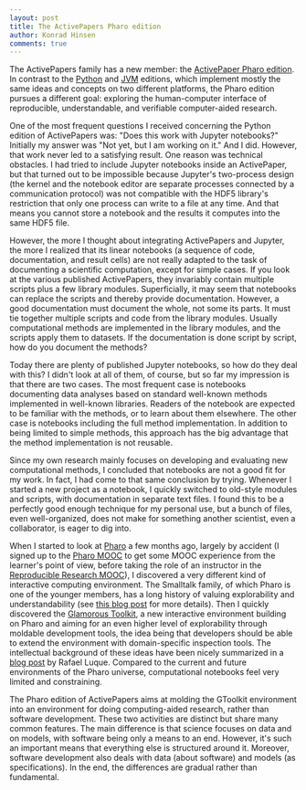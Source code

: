 ```yaml
---
layout: post
title: The ActivePapers Pharo edition
author: Konrad Hinsen
comments: true
---
```


The ActivePapers family has a new member: the [ActivePaper Pharo
edition](http://www.activepapers.org/pharo-edition/). In contrast to
the [Python](http://www.activepapers.org/python-edition/) and
[JVM](http://www.activepapers.org/jvm-edition/) editions, which
implement mostly the same ideas and concepts on two different
platforms, the Pharo edition pursues a different goal: exploring
the human-computer interface of reproducible, understandable, and
verifiable computer-aided research.

One of the most frequent questions I received concerning the Python
edition of ActivePapers was: "Does this work with Jupyter notebooks?"
Initially my answer was "Not yet, but I am working on it." And I did.
However, that work never led to a satisfying result. One reason was
technical obstacles. I had tried to include Jupyter notebooks inside
an ActivePaper, but that turned out to be impossible because Jupyter's
two-process design (the kernel and the notebook editor are separate
processes connected by a communication protocol) was not compatible
with the HDF5 library's restriction that only one process can write to
a file at any time. And that means you cannot store a notebook and the
results it computes into the same HDF5 file.

However, the more I thought about integrating ActivePapers and
Jupyter, the more I realized that its linear notebooks (a sequence of
code, documentation, and result cells) are not really adapted to the
task of documenting a scientific computation, except for simple cases.
If you look at the various published ActivePapers, they invariably
contain multiple scripts plus a few library modules. Superficially, it
may seem that notebooks can replace the scripts and thereby provide
documentation. However, a good documentation must document the whole,
not some its parts. It must tie together multiple scripts and code
from the library modules. Usually computational methods are
implemented in the library modules, and the scripts apply them to
datasets. If the documentation is done script by script, how do you
document the methods?

Today there are plenty of published Jupyter notebooks, so how do they
deal with this? I didn't look at all of them, of course, but so far my
impression is that there are two cases. The most frequent case is
notebooks documenting data analyses based on standard well-known
methods implemented in well-known libraries. Readers of the notebook
are expected to be familiar with the methods, or to learn about them
elsewhere. The other case is notebooks including the full method
implementation. In addition to being limited to simple methods, this
approach has the big advantage that the method implementation is not
reusable.

Since my own research mainly focuses on developing and evaluating new
computational methods, I concluded that notebooks are not a good fit
for my work. In fact, I had come to that same conclusion by trying.
Whenever I started a new project as a notebook, I quickly switched to
old-style modules and scripts, with documentation in separate text
files. I found this to be a perfectly good enough technique for my
personal use, but a bunch of files, even well-organized, does not make
for something another scientist, even a collaborator, is eager to dig
into.

When I started to look at [Pharo](http://pharo.org/) a few months ago,
largely by accident (I signed up to the [Pharo
MOOC](http://mooc.pharo.org/) to get some MOOC experience from the
learner's point of view, before taking the role of an instructor in
the [Reproducible Research
MOOC](https://www.fun-mooc.fr/courses/course-v1:inria+41016+session02/info)),
I discovered a very different kind of interactive computing
environment. The Smalltalk family, of which Pharo is one of the
younger members, has a long history of valuing explorability and
understandability (see [this blog
post](https://blog.khinsen.net/posts/2018/12/19/exploring-pharo/) for
more details). Then I quickly discovered the [Glamorous Toolkit](https://gtoolkit.com/), a new interactive environment building on Pharo and aiming for an even higher
level of explorability through moldable development tools, the idea being that developers should be able to extend the environment with domain-specific inspection tools. The intellectual background of these ideas have been nicely summarized in a [blog post](https://osoco.es/thoughts/2019/05/designing-media-for-thought-with-moldable-development/) by Rafael Luque. Compared to the current and future environments of the Pharo universe, computational notebooks feel very limited and constraining.

The Pharo edition of ActivePapers aims at molding the GToolkit
environment into an environment for doing computing-aided research,
rather than software development.  These two activities are distinct
but share many common features. The main difference is that science
focuses on data and on models, with software being only a means to an
end. However, it's such an important means that everything else is
structured around it. Moreover, software development also deals with
data (about software) and models (as specifications). In the end, the
differences are gradual rather than fundamental.
